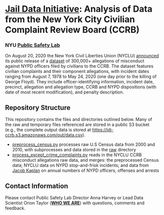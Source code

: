 # <a href="https://publicsafetylab.org/jail-data-initiative"><b>Jail Data Initiative</b></a>: Analysis of Data from the New York City Civilian Complaint Review Board (CCRB)
### NYU <a href="https://publicsafetylab.org/"><b>Public Safety Lab</b></a>

On August 20, 2020 the New York Civil Liberties Union (NYCLU) <a href="https://www.nyclu.org/en/press-releases/nyclu-makes-35-years-nypd-misconduct-data-available-public">announced</a> its public release of a <a href="https://github.com/new-york-civil-liberties-union/NYPD-Misconduct-Complaint-Database">dataset</a> of 300,000+ allegations of misconduct against NYPD officers filed by civilians to the CCRB. The dataset features civilian complaints and their component allegations, with incident dates ranging from August 7, 1978 to May 24, 2020 (one day prior to the killing of George Floyd). They include officer-identifying information, incident date, precinct, allegation and allegation type, CCRB and NYPD dispositions (with date of most recent modification), and penalty description.

## Repository Structure
This repository contains the files and directories outlined below. Many of the raw and temporary files referenced are stored in a public S3 bucket (e.g., the complete output data is stored at <a href='https://jdi-ccrb.s3.amazonaws.com/out/data.csv'>https://jdi-ccrb.s3.amazonaws.com/out/data.csv</a>).
<ul>
  <li><a href="https://github.com/publicsafetylab/JDI-CCRB/blob/master/preprocess_census.py">preprocess_census.py</a> processes raw U.S Census data from 2000 and 2010, with subprocesses and data stored in the <a href="https://github.com/publicsafetylab/JDI-CCRB/tree/master/raw">raw</a> directory</li>
  <li><a href="https://github.com/publicsafetylab/JDI-CCRB/blob/master/process_except_crime_complaints.py">process_except_crime_complaints.py</a> reads in the NYCLU CCRB misconduct allegations raw data, and merges: the preprocessed Census data; NYCLU data on NYPD stop-and-frisk incidents; and data from <a href="https://jacobdkaplan.com/">Jacob Kaplan</a> on annual numbers of NYPD officers, offenses and arrests</li>
  </ul>

## Contact Information

Please contact Public Safety Lab Director Anna Harvey or Lead Data Scientist Orion Taylor (<a href="https://publicsafetylab.org/who-we-are"><b>WHO WE ARE</b></a>) with questions, comments and feedback.
